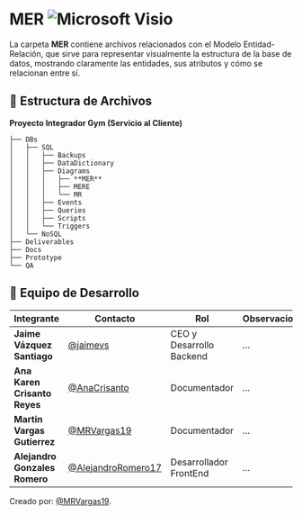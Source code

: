#  **MER** ![Microsoft Visio ](https://img.shields.io/badge/Microsoft_Visio-3955A3?style=for-the-badge&logo=microsoft-visio&logoColor=white)

La carpeta **MER** contiene archivos relacionados con el Modelo Entidad-Relación, que sirve para representar visualmente la estructura de la base de datos, mostrando claramente las entidades, sus atributos y cómo se relacionan entre sí.

## 📁 **Estructura de Archivos**
**Proyecto Integrador Gym (Servicio al Cliente)**

```plaintext
├── DBs
│   ├── SQL
│   │   ├── Backups
│   │   ├── DataDictionary
│   │   ├── Diagrams
│   │   │   ├── **MER**
│   │   │   ├── MERE
│   │   │   └── MR
│   │   ├── Events
│   │   ├── Queries
│   │   ├── Scripts
│   │   └── Triggers
│   └── NoSQL
├── Deliverables
├── Docs
├── Prototype
└── QA
```

## 👥 **Equipo de Desarrollo**

| **Integrante**                | **Contacto**                                               | **Rol**                  | **Observaciones** |
| ----------------------------- | ---------------------------------------------------------- | ------------------------ | ----------------- |
| **Jaime Vázquez Santiago**    | [@jaimevs](https://github.com/jaimevs)                     | CEO y Desarrollo Backend | ...               |
| **Ana Karen Crisanto Reyes** | [@AnaCrisanto](https://github.com/AnaCrisanto)             | Documentador             | ...               |
| **Martin Vargas Gutierrez**   | [@MRVargas19](https://github.com/MRVargas19)               | Documentador             | ...               |
| **Alejandro Gonzales Romero** | [@AlejandroRomero17](https://github.com/AlejandroRomero17) | Desarrollador FrontEnd   | ...               |


Creado por: [@MRVargas19](https://github.com/MRVargas19).

